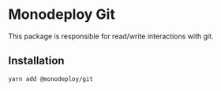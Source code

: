 # Monodeploy Git

This package is responsible for read/write interactions with git.

## Installation

```sh
yarn add @monodeploy/git
```

